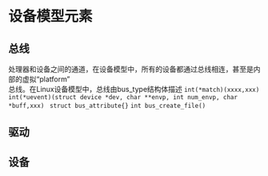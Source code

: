 # 设备模型元素
## 总线
处理器和设备之间的通道，在设备模型中，所有的设备都通过总线相连，甚至是内部的虚拟“platform”  
总线。在Linux设备模型中，总线由bus_type结构体描述
` int(*match)(xxxx,xxx) `
` int(*uevent)(struct device *dev, char **envp, int num_envp, char *buff,xxx)`
` struct bus_attribute{}`
` int bus_create_file() `

## 驱动
## 设备